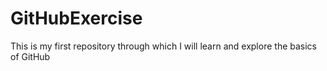 # GitHubExercise
This is my first repository through which I will learn and explore the basics of GitHub 
